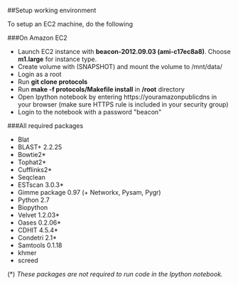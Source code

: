 ##Setup working environment

To setup an EC2 machine, do the following

###On Amazon EC2
+ Launch EC2 instance with **beacon-2012.09.03 (ami-c17ec8a8)**. Choose **m1.large** for instance type.
+ Create volume with (SNAPSHOT) and mount the volume to /mnt/data/
+ Login as a root
+ Run **git clone <this repo> protocols**
+ Run **make -f protocols/Makefile install** in **/root** directory
+ Open Ipython notebook by entering https://youramazonpublicdns in your browser (make sure HTTPS rule is included in your security group)
+ Login to the notebook with a password "beacon"

###All required packages

+ Blat
+ BLAST+ 2.2.25
+ Bowtie2*
+ Tophat2*
+ Cufflinks2*
+ Seqclean
+ ESTscan 3.0.3*
+ Gimme package 0.97 (+ Networkx, Pysam, Pygr)
+ Python 2.7
+ Biopython
+ Velvet 1.2.03*
+ Oases 0.2.06*
+ CDHIT 4.5.4*
+ Condetri 2.1*
+ Samtools 0.1.18
+ khmer
+ screed

(*) _These packages are not required to run code in the Ipython notebook._
